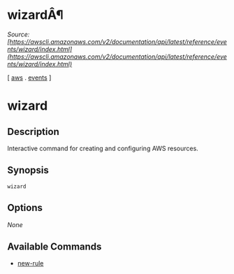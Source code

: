 # wizardÂ¶

*Source: [https://awscli.amazonaws.com/v2/documentation/api/latest/reference/events/wizard/index.html](https://awscli.amazonaws.com/v2/documentation/api/latest/reference/events/wizard/index.html)*

[ [aws](https://awscli.amazonaws.com/v2/documentation/api/latest/reference/index.html#cli-aws) . [events](https://awscli.amazonaws.com/v2/documentation/api/latest/reference/events/index.html#cli-aws-events) ]

# wizard

## Description

Interactive command for creating and configuring AWS resources.

## Synopsis

```
wizard
```

## Options

*None*

## Available Commands

- [new-rule](https://awscli.amazonaws.com/v2/documentation/api/latest/reference/events/wizard/new-rule.html)
